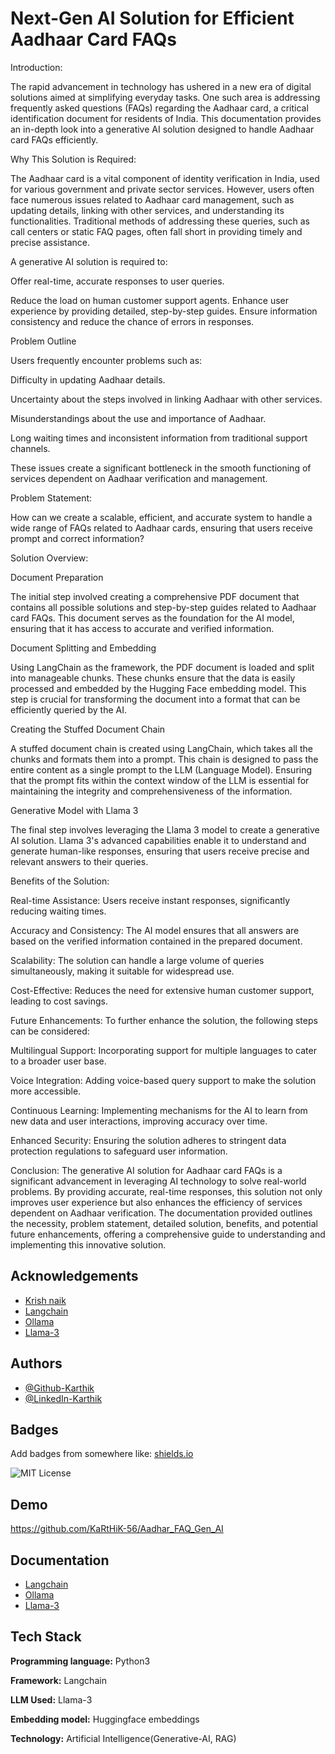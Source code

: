 
# Next-Gen AI Solution for Efficient Aadhaar Card FAQs

Introduction:

The rapid advancement in technology has ushered in a new era of digital solutions aimed at simplifying everyday tasks. One such area is addressing frequently asked questions (FAQs) regarding the Aadhaar card, a critical identification document for residents of India. This documentation provides an in-depth look into a generative AI solution designed to handle Aadhaar card FAQs efficiently.

Why This Solution is Required:

The Aadhaar card is a vital component of identity verification in India, used for various government and private sector services. However, users often face numerous issues related to Aadhaar card management, such as updating details, linking with other services, and understanding its functionalities. Traditional methods of addressing these queries, such as call centers or static FAQ pages, often fall short in providing timely and precise assistance.

A generative AI solution is required to:

Offer real-time, accurate responses to user queries.

Reduce the load on human customer support agents.
Enhance user experience by providing detailed, step-by-step guides.
Ensure information consistency and reduce the chance of errors in responses.

Problem Outline

Users frequently encounter problems such as:

Difficulty in updating Aadhaar details.

Uncertainty about the steps involved in linking Aadhaar with other services.

Misunderstandings about the use and importance of Aadhaar.

Long waiting times and inconsistent information from traditional support channels.

These issues create a significant bottleneck in the smooth functioning of services dependent on Aadhaar verification and management.

Problem Statement:

How can we create a scalable, efficient, and accurate system to handle a wide range of FAQs related to Aadhaar cards, ensuring that users receive prompt and correct information?

Solution Overview:

Document Preparation

The initial step involved creating a comprehensive PDF document that contains all possible solutions and step-by-step guides related to Aadhaar card FAQs. This document serves as the foundation for the AI model, ensuring that it has access to accurate and verified information.

Document Splitting and Embedding

Using LangChain as the framework, the PDF document is loaded and split into manageable chunks. These chunks ensure that the data is easily processed and embedded by the Hugging Face embedding model. This step is crucial for transforming the document into a format that can be efficiently queried by the AI.

Creating the Stuffed Document Chain

A stuffed document chain is created using LangChain, which takes all the chunks and formats them into a prompt. This chain is designed to pass the entire content as a single prompt to the LLM (Language Model). Ensuring that the prompt fits within the context window of the LLM is essential for maintaining the integrity and comprehensiveness of the information.

Generative Model with Llama 3

The final step involves leveraging the Llama 3 model to create a generative AI solution. Llama 3's advanced capabilities enable it to understand and generate human-like responses, ensuring that users receive precise and relevant answers to their queries.

Benefits of the Solution:

Real-time Assistance: Users receive instant responses, significantly reducing waiting times.

Accuracy and Consistency: The AI model ensures that all answers are based on the verified information contained in the prepared document.

Scalability: The solution can handle a large volume of queries simultaneously, making it suitable for widespread use.

Cost-Effective: Reduces the need for extensive human customer support, leading to cost savings.

Future Enhancements:
To further enhance the solution, the following steps can be considered:

Multilingual Support: Incorporating support for multiple languages to cater to a broader user base.

Voice Integration: Adding voice-based query support to make the solution more accessible.

Continuous Learning: Implementing mechanisms for the AI to learn from new data and user interactions, improving accuracy over time.

Enhanced Security: Ensuring the solution adheres to stringent data protection regulations to safeguard user information.

Conclusion:
The generative AI solution for Aadhaar card FAQs is a significant advancement in leveraging AI technology to solve real-world problems. By providing accurate, real-time responses, this solution not only improves user experience but also enhances the efficiency of services dependent on Aadhaar verification. The documentation provided outlines the necessity, problem statement, detailed solution, benefits, and potential future enhancements, offering a comprehensive guide to understanding and implementing this innovative solution.


## Acknowledgements

 - [Krish naik](https://www.youtube.com/watch?v=swCPic00c30&t=10435s)
 - [Langchain](https://www.langchain.com/)
 - [Ollama](https://ollama.com/)
 - [Llama-3](https://ollama.com/library/llama3)


## Authors

- [@Github-Karthik](https://www.github.com/KaRtHiK-56)
- [@LinkedIn-Karthik](https://www.linkedin.com/in/l-karthik/)


## Badges

Add badges from somewhere like: [shields.io](https://shields.io/)

![MIT License](https://img.shields.io/badge/License-MIT-green.svg)


## Demo

https://github.com/KaRtHiK-56/Aadhar_FAQ_Gen_AI


## Documentation

 - [Langchain](https://www.langchain.com/)
 - [Ollama](https://ollama.com/)
 - [Llama-3](https://ollama.com/library/llama3)


## Tech Stack

**Programming language:** Python3

**Framework:** Langchain

**LLM Used:** Llama-3

**Embedding model:** Huggingface embeddings

**Technology:** Artificial Intelligence(Generative-AI, RAG)

